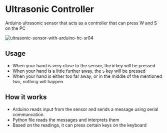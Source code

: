 # Ultrasonic Controller
Arduino ultrasonic sensor that acts as a controller that can press W and S on the PC  

![ultrasonic-sensor-with-arduino-hc-sr04](https://user-images.githubusercontent.com/85688159/122212337-01812300-cea8-11eb-8a38-251570f0b086.jpg)

## Usage
- When your hand is very close to the sensor, the `W` key will be pressed
- When your hand is a little further away, the `S` key will be pressed
- When your hand is either too far away, or in the middle of the mentioned two, nothing will happen

## How it works
- Arduino reads input from the sensor and sends a message using serial communcation.
- Python file reads the messages and interprets them
- Based on the readings, it can press certain keys on the keyboard
